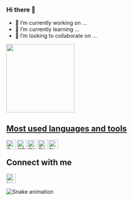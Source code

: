 ### Hi there 👋

- 🔭 I’m currently working on ...
- 🌱 I’m currently learning ...
- 👯 I’m looking to collaborate on ...

<a href="https://github.com/matheusvagnerperez">
  <img height="180em" src="https://github-readme-stats.vercel.app/api?username=matheusvagnerperez&show_icons=true&theme=dark&include_all_commits=true&count_private=true"/>
</div>

## Most used languages and tools

<div> 
<a href="https://developer.apple.com/swift/">
<img align="left" alt="Swift"  height="25px" src="https://img.shields.io/badge/-Swift-FA7343?&logo=swift&logoColor=white&logoWidth=20" />
</a>
<a href="https://apps.apple.com/br/app/xcode/id497799835?mt=12">
<img align="left" alt="XCode" height="25px" src="https://img.shields.io/badge/-XCode-1575F9?&logo=xcode&logoColor=white&logoWidth=20" /> 
</a>
<a href="https://git-scm.com/">
<img align="left" alt="Git" height="25px" src="https://img.shields.io/badge/-Git-F05032?&logo=git&logoColor=white&logoWidth=20" /> 
</a>
<a href="https://www.bitrise.io/">
<img align="left" alt="Bitrise" height="25px" src="https://img.shields.io/badge/-Bitrise-683D87?&logo=bitrise&logoColor=white&logoWidth=20" /> 
</a>
<a href="https://nodejs.org/en/about/">
<img align="left" alt="Node.js" height="25px" src="https://img.shields.io/badge/Node.js-43853D?style=for-the-badge&logo=node.js&logoColor=white" /> 
</a>

</br>
  
## Connect with me

<a href="https://www.linkedin.com/in/matheus-vagner-perez-85128a16b/">
<img align="center" alt="LinkedIn" height="25px" src="https://img.shields.io/badge/-LinkedIn-0A66C2?&logo=linkedin&logoColor=white&logoWidth=20"/>
</a></p>


  ![Snake animation](https://github.com/matheusvagnerperez/matheusvagnerperez/blob/output/github-contribution-grid-snake.svg)

